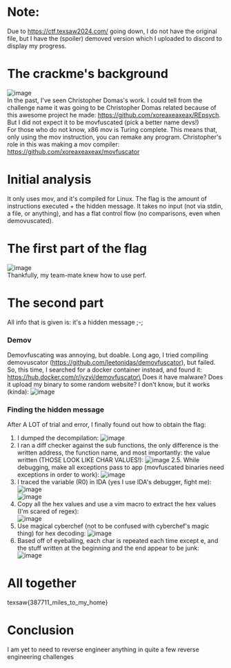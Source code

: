 # Note:
Due to https://ctf.texsaw2024.com/ going down, I do not have the original file, but I have the (spoiler) demoved version which I uploaded to discord to display my progress.

# The crackme's background
![image](https://github.com/Boberttt/notes/assets/104478197/7ab34977-6344-4412-b1ba-b12bddaccbd3)\
In the past, I've seen Christopher Domas's work. I could tell from the challenge name it was going to be Christopher Domas related because of this awesome project he made: https://github.com/xoreaxeaxeax/REpsych. But I did not expect it to be movfuscated (pick a better name devs!)\
For those who do not know, x86 mov is Turing complete. This means that, only using the mov instruction, you can remake any program. Christopher's role in this was making a mov compiler: https://github.com/xoreaxeaxeax/movfuscator

# Initial analysis
It only uses mov, and it's compiled for Linux. The flag is the amount of instructions executed + the hidden message. It takes no input (not via stdin, a file, or anything), and has a flat control flow (no comparisons, even when demovuscated).

# The first part of the flag
![image](https://github.com/Boberttt/notes/assets/104478197/d2e11df9-7247-47d0-a2ee-8fe8ba40a7de)\
Thankfully, my team-mate knew how to use perf. 

# The second part
All info that is given is: it's a hidden message ;-;
### Demov
Demovfuscating was annoying, but doable. Long ago, I tried compiling demovuscator (https://github.com/leetonidas/demovfuscator), but failed. So, this time, I searched for a docker container instead, and found it: https://hub.docker.com/r/iyzyi/demovfuscator\
Does it have malware? Does it upload my binary to some random website? I don't know, but it works (kinda):
![image](https://github.com/Boberttt/notes/assets/104478197/e2a10fc1-3f07-4ae6-99bf-0145e1b89053)
### Finding the hidden message
After A LOT of trial and error, I finally found out how to obtain the flag:
1. I dumped the decompilation:
![image](https://github.com/Boberttt/notes/assets/104478197/d647a183-b187-4caf-957c-8d57b8f0016a)
2. I ran a diff checker against the sub functions, the only difference is the written address, the function name, and most importantly: the value written (THOSE LOOK LIKE CHAR VALUES!):
![image](https://github.com/Boberttt/notes/assets/104478197/9cc14bfa-0a50-4eb9-90c9-8aa7144d9bbd)
2.5. While debugging, make all exceptions pass to app (movfuscated binaries need exceptions in order to work):
![image](https://github.com/Boberttt/notes/assets/104478197/8ed72b20-3cfd-4236-a859-cd9da86cb3e8)
3. I traced the variable (R0) in IDA (yes I use IDA's debugger, fight me):
![image](https://github.com/Boberttt/notes/assets/104478197/7e1a66d3-9adc-4edf-8b53-ad51f7cdbc9c)\
![image](https://github.com/Boberttt/notes/assets/104478197/c7756711-ec80-43d7-bfe7-a0d205163cb5)
4. Copy all the hex values and use a vim macro to extract the hex values (I'm scared of regex):\
![image](https://github.com/Boberttt/notes/assets/104478197/b7a7c09c-8da7-4538-8516-79fce018a10b)
5. Use magical cyberchef (not to be confused with cyberchef's magic thing) for hex decoding:
![image](https://github.com/Boberttt/notes/assets/104478197/13bab195-9836-40a4-b689-ee86da90ce3c)
6. Based off of eyeballing, each char is repeated each time except e, and the stuff written at the beginning and the end appear to be junk:\
![image](https://github.com/Boberttt/notes/assets/104478197/db0a2ea3-86a2-4a26-9ca3-fa73d05954d7)

# All together
texsaw{387711_miles_to_my_home}

# Conclusion
I am yet to need to reverse engineer anything in quite a few reverse engineering challenges 
